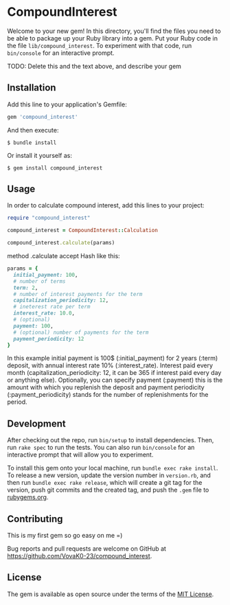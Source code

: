 # CompoundInterest

Welcome to your new gem! In this directory, you'll find the files you need to be able to package up your Ruby library into a gem. Put your Ruby code in the file `lib/compound_interest`. To experiment with that code, run `bin/console` for an interactive prompt.

TODO: Delete this and the text above, and describe your gem

## Installation

Add this line to your application's Gemfile:

```ruby
gem 'compound_interest'
```

And then execute:

    $ bundle install

Or install it yourself as:

    $ gem install compound_interest

## Usage

In order to calculate compound interest, add this lines to your project:
```ruby
require "compound_interest"
```
```ruby
compound_interest = CompoundInterest::Calculation
```
```ruby
compound_interest.calculate(params)
```
method .calculate accept Hash like this:
```ruby
params = {
  initial_payment: 100,
  # number of terms
  term: 2,
  # number of interest payments for the term
  capitalization_periodicity: 12,
  # ineterest rate per term
  interest_rate: 10.0,
  # (optional)
  payment: 100,
  # (optional) number of payments for the term
  payment_periodicity: 12
}
```
In this example initial payment is 100$ (:initial_payment) for 2 years (:term) deposit, with annual interest rate 10% (:interest_rate). Interest paid every month (capitalization_periodicity: 12, it can be 365 if interest paid every day or anything else). Optionally, you can specify payment (:payment) this is the amount with which you replenish the deposit and payment periodicity (:payment_periodicity) stands for the number of replenishments for the period.
## Development

After checking out the repo, run `bin/setup` to install dependencies. Then, run `rake spec` to run the tests. You can also run `bin/console` for an interactive prompt that will allow you to experiment.

To install this gem onto your local machine, run `bundle exec rake install`. To release a new version, update the version number in `version.rb`, and then run `bundle exec rake release`, which will create a git tag for the version, push git commits and the created tag, and push the `.gem` file to [rubygems.org](https://rubygems.org).

## Contributing
This is my first gem so go easy on me =)

Bug reports and pull requests are welcome on GitHub at https://github.com/VovaK0-23/compound_interest.

## License

The gem is available as open source under the terms of the [MIT License](https://opensource.org/licenses/MIT).
